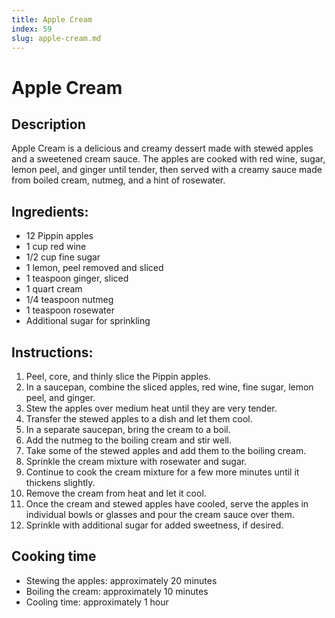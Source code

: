 ```yaml
---
title: Apple Cream
index: 59
slug: apple-cream.md
---
```


# Apple Cream

## Description
Apple Cream is a delicious and creamy dessert made with stewed apples and a sweetened cream sauce. The apples are cooked with red wine, sugar, lemon peel, and ginger until tender, then served with a creamy sauce made from boiled cream, nutmeg, and a hint of rosewater.

## Ingredients:
- 12 Pippin apples
- 1 cup red wine
- 1/2 cup fine sugar
- 1 lemon, peel removed and sliced
- 1 teaspoon ginger, sliced
- 1 quart cream
- 1/4 teaspoon nutmeg
- 1 teaspoon rosewater
- Additional sugar for sprinkling

## Instructions:
1. Peel, core, and thinly slice the Pippin apples.
2. In a saucepan, combine the sliced apples, red wine, fine sugar, lemon peel, and ginger.
3. Stew the apples over medium heat until they are very tender.
4. Transfer the stewed apples to a dish and let them cool.
5. In a separate saucepan, bring the cream to a boil.
6. Add the nutmeg to the boiling cream and stir well.
7. Take some of the stewed apples and add them to the boiling cream.
8. Sprinkle the cream mixture with rosewater and sugar.
9. Continue to cook the cream mixture for a few more minutes until it thickens slightly.
10. Remove the cream from heat and let it cool.
11. Once the cream and stewed apples have cooled, serve the apples in individual bowls or glasses and pour the cream sauce over them.
12. Sprinkle with additional sugar for added sweetness, if desired.

## Cooking time
- Stewing the apples: approximately 20 minutes
- Boiling the cream: approximately 10 minutes
- Cooling time: approximately 1 hour